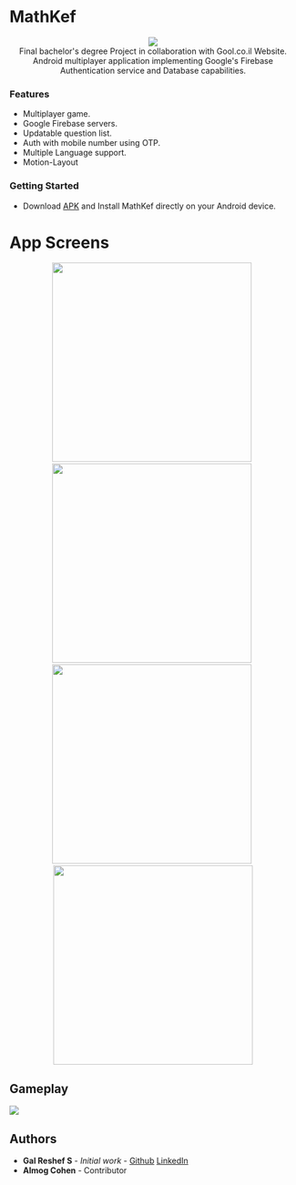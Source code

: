# MathKef 
<p align="center">
<img src="https://github.com/galsreshef/MathKef/blob/master/app/src/main/res/drawable-mdpi/mathkef_logo.png?raw=true">
<br>
Final bachelor's degree Project in collaboration with Gool.co.il Website.
Android multiplayer application implementing Google's Firebase Authentication service and Database capabilities.
</p>

### Features
- Multiplayer game.
- Google Firebase servers.
- Updatable question list.
- Auth with mobile number using OTP.
- Multiple Language support.
- Motion-Layout

### Getting Started
- Download [APK](https://github.com/galsreshef/MathKef/raw/master/app/release/MathKef_1.1.apk) and Install MathKef directly on your Android device.

# App Screens
<p align="center">
   <a><img src="https://github.com/galsreshef/MathKef/blob/master/Images/splash.png?raw=true" height="350" ></a>&nbsp; 
   <a><img src="https://github.com/galsreshef/MathKef/blob/master/Images/login.png?raw=true" height="350"></a>&nbsp;
   <a><img src="https://github.com/galsreshef/MathKef/blob/master/Images/home.png?raw=true" height="350"></a>&nbsp;
  
<img src="https://github.com/galsreshef/MathKef/blob/master/Images/room.png?raw=true" height="350">
</p>

## Gameplay
<img src="https://github.com/galsreshef/MathKef/blob/master/Images/game%20play.gif?raw=true">


## Authors

* **Gal Reshef S** - *Initial work* - [Github](https://github.com/galsreshef) [LinkedIn](https://www.linkedin.com/in/gal-reshef-s-computer-science-software-developer/)
* **Almog Cohen** - Contributor
